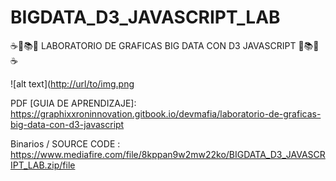 # BIGDATA_D3_JAVASCRIPT_LAB
☕📖📚📘 LABORATORIO DE GRAFICAS BIG DATA CON D3 JAVASCRIPT 📘📚📖☕

![alt text]([http://url/to/img.png](https://i.postimg.cc/Bn3pPTCF/screenshot-2022-10-05-at-23-44-17.png](https://i.postimg.cc/HsVqbGWF/header-JS-d3-BIGDATA.jpg))

PDF [GUIA DE APRENDIZAJE]:
https://graphixxroninnovation.gitbook.io/devmafia/laboratorio-de-graficas-big-data-con-d3-javascript

Binarios / SOURCE CODE :
https://www.mediafire.com/file/8kppan9w2mw22ko/BIGDATA_D3_JAVASCRIPT_LAB.zip/file
